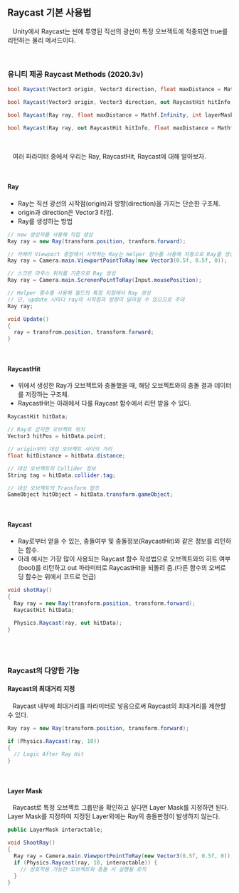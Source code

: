 ## **Raycast 기본 사용법**

&nbsp;&nbsp; Unity에서 Raycast는 씬에 투영된 직선의 광선이 특정 오브젝트에 적중되면 true를 리턴하는 물리 메서드이다.

<br>

### **유니티 제공 Raycast Methods (2020.3v)**

```c#
bool Raycast(Vector3 origin, Vector3 direction, float maxDistance = Mathf.Infinity, int layerMask = DefaultRaycastLayers, QueryTriggerInteraction queryTriggerInteraction = QueryTriggerInteraction.UseGlobal);

bool Raycast(Vector3 origin, Vector3 direction, out RaycastHit hitInfo, float maxDistance, int layerMask, QueryTriggerInteraction queryTriggerInteraction);

bool Raycast(Ray ray, float maxDistance = Mathf.Infinity, int layerMask = DefaultRaycastLayers, QueryTriggerInteraction queryTriggerInteraction = QueryTriggerInteraction.UseGlobal);

bool Raycast(Ray ray, out RaycastHit hitInfo, float maxDistance = Mathf.Infinity, int layerMask = DefaultRaycastLayers, QueryTriggerInteraction queryTriggerInteraction = QueryTriggerInteraction.UseGlobal);
```

<br>

&nbsp;&nbsp; 여러 파라미터 중에서 우리는 Ray, RaycastHit, Raycast에 대해 알아보자.

<br>

#### **Ray**

- Ray는 직선 광선의 시작점(origin)과 방향(direction)을 가지는 단순한 구조체.
- origin과 direction은 Vector3 타입.
- Ray를 생성하는 방법

```c#
// new 생성자를 사용해 직접 생성
Ray ray = new Ray(transform.position, tranform.forward);

// 카메라 Viewport 중앙에서 시작하는 Ray는 Helper 함수를 사용해 자동으로 Ray를 생성
Ray ray = Camera.main.ViewportPointToRay(new Vector3(0.5f, 0.5f, 0));

// 스크린 마우스 위치를 기준으로 Ray 생성
Ray ray = Camera.main.ScrenenPointToRay(Input.mousePosition);

// Helper 함수를 사용해 월드의 특정 지점에서 Ray 생성
// 단, update 시마다 ray의 시작점과 방향이 달라질 수 있으므로 주의
Ray ray;

void Update()
{
  ray = transfrom.position, transform.farward;
}
```

<br>

#### **RaycastHit**

- 위에서 생성한 Ray가 오브젝트와 충돌했을 때, 해당 오브젝트와의 충돌 결과 데이터를 저장하는 구조체.
- RaycastHit는 아래에서 다룰 Raycast 함수에서 리턴 받을 수 있다.

```c#
RaycastHit hitData;

// Ray로 감지한 오브젝트 위치
Vector3 hitPos = hitData.point;

// origin부터 대상 오브젝트 사이의 거리
float hitDistance = hitData.distance;

// 대상 오브젝트의 Collider 정보
String tag = hitData.collider.tag;

// 대상 오브젝트의 Transform 참조
GameObject hitObject = hitData.transform.gameObject;
```

<br>

#### **Raycast**

- Ray로부터 얻을 수 있는, 충돌여부 및 충돌정보(RaycastHit)와 같은 정보를 리턴하는 함수.
- 아래 예시는 가장 많이 사용되는 Raycast 함수 작성법으로 오브젝트와의 히트 여부(bool)를 리턴하고 out
  파라미터로 RaycastHit을 되돌려 줌.(다른 함수의 오버로딩 함수는 위에서 코드로 언급)

```c#
void shotRay()
{
  Ray ray = new Ray(transform.position, transform.forward);
  RaycastHit hitData;

  Physics.Raycast(ray, out hitData);
}
```

<br><br>

### **Raycast의 다양한 기능**

#### **Raycast의 최대거리 지정**

&nbsp;&nbsp; Raycast 내부에 최대거리를 파라미터로 넣음으로써 Raycast의 최대거리를 제한할 수 있다.

```c#
Ray ray = new Ray(transform.position, transform.forward);

if (Physics.Raycast(ray, 10))
{
  // Logic After Ray Hit
}
```

<br>

#### **Layer Mask**

&nbsp;&nbsp; Raycast로 특정 오브젝트 그룹만을 확인하고 싶다면 Layer Mask를 지정하면 된다.
Layer Mask를 지정하여 지정된 Layer외에는 Ray의 충돌판정이 발생하지 않는다.

```c#
public LayerMask interactable;

void ShootRay()
{
  Ray ray = Camera.main.ViewportPointToRay(new Vector3(0.5f, 0.5f, 0));
  if (Physics.Raycast(ray, 10, interactable)) {
    // 상호작용 가능한 오브젝트와 충돌 시 실행될 로직
  }
}
```

<br><br>
